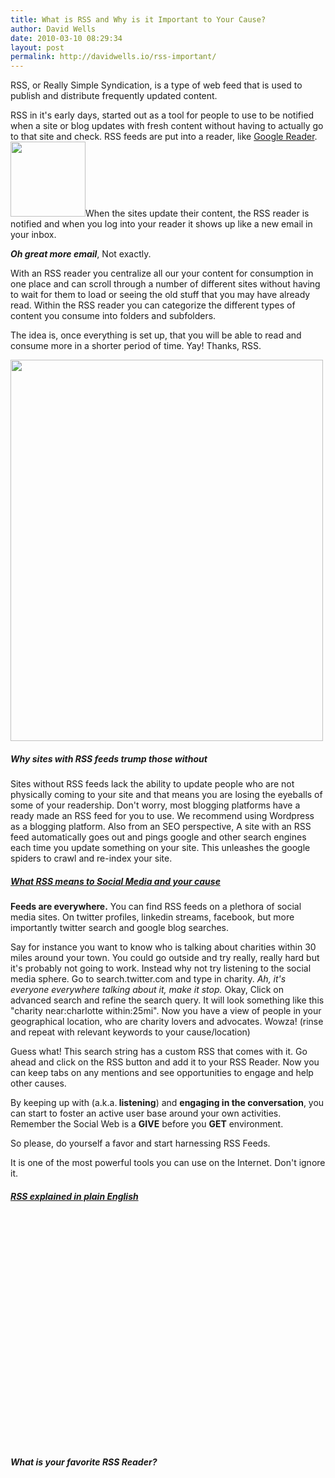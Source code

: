 ```yaml
---
title: What is RSS and Why is it Important to Your Cause?
author: David Wells
date: 2010-03-10 08:29:34
layout: post
permalink: http://davidwells.io/rss-important/
---
```


RSS, or Really Simple Syndication, is a type of web feed that is used to publish and distribute frequently updated content.

RSS in it's early days, started out as a tool for people to use to be notified when a site or blog updates with fresh content without having to actually go to that site and check. RSS feeds are put into a reader, like <a href="http://www.google.com/reader/">Google Reader</a>. <a href="http://feeds.feedburner.com/SocializeYourCause"><img class="alignright size-full wp-image-837" title="rss-150x150" src="https://s3-us-west-2.amazonaws.com/assets.davidwells.io/legacy/2010/03/rss-150x150.png" alt="" width="120" height="120" /></a>When the sites update their content, the RSS reader is notified and when you log into your reader it shows up like a new email in your inbox.

<em><strong>Oh great more email</strong></em>, Not exactly.

With an RSS reader you centralize all our your content for consumption in one place and can scroll through a number of different sites without having to wait for them to load or seeing the old stuff that you may have already read. Within the RSS reader you can categorize the different types of content you consume into folders and subfolders.


The idea is, once everything is set up, that you will be able to read and consume more in a shorter period of time. Yay! Thanks, RSS.

<a href="https://s3-us-west-2.amazonaws.com/assets.davidwells.io/legacy/2010/02/How-rss-works.gif"><img class="aligncenter size-full wp-image-460" title="How rss works" src="https://s3-us-west-2.amazonaws.com/assets.davidwells.io/legacy/2010/02/How-rss-works.gif" alt="" width="500" height="610" /></a>
<h5>Why sites with RSS feeds trump those without</h5>
Sites without RSS feeds lack the ability to update people who are not physically coming to your site and that means you are losing the eyeballs of some of your readership. Don't worry, most blogging platforms have a ready made an RSS feed for you to use. We recommend using Wordpress as a blogging platform. Also from an SEO perspective, A site with an RSS feed automatically goes out and pings google and  other search engines each time you update something on your site.  This unleashes the google spiders to crawl and re-index your site.
<h5><span style="text-decoration: underline;">What RSS means to Social Media and your cause</span></h5>
<strong>Feeds are everywhere.</strong> You can find RSS feeds on a plethora of social media sites. On twitter profiles, linkedin streams, facebook, but more importantly twitter search and google blog searches.

Say for instance you want to know who is talking about charities within 30 miles around your town. You could go outside and try really, really hard but it's probably not going to work. Instead why not try listening to the social media sphere. Go to search.twitter.com and type in charity. <em>Ah, it's everyone everywhere talking about it, make it stop. </em>Okay, Click on advanced search and refine the search query. It will look something like this "charity near:charlotte within:25mi". Now you have a view of people in your geographical location, who are charity lovers and advocates. Wowza! (rinse and repeat with relevant keywords to your cause/location)

Guess what! This search string has a custom RSS that comes with it. Go ahead and click on the RSS button and add it to your RSS Reader. Now you can keep tabs on any mentions and see opportunities to engage and help other causes.

By keeping up with (a.k.a.<strong> listening</strong>) and <strong>engaging in the conversation</strong>, you can start to foster an active user base around your own activities. Remember the Social Web is a <strong>GIVE</strong> before you <strong>GET</strong> environment.

So please, do yourself a favor and start harnessing RSS Feeds.

It is one of the most powerful tools you can use on the Internet. Don't ignore it.
<h5><span style="text-decoration: underline;">RSS explained in plain English</span>
<object classid="clsid:d27cdb6e-ae6d-11cf-96b8-444553540000" width="480" height="385" codebase="http://download.macromedia.com/pub/shockwave/cabs/flash/swflash.cab#version=6,0,40,0"><param name="allowFullScreen" value="true" /><param name="allowscriptaccess" value="always" /><param name="src" value="https://www.youtube.com/v/0klgLsSxGsU&amp;hl=en_US&amp;fs=1&amp;" /><param name="allowfullscreen" value="true" /><embed type="application/x-shockwave-flash" width="480" height="385" src="https://www.youtube.com/v/0klgLsSxGsU&amp;hl=en_US&amp;fs=1&amp;" allowscriptaccess="always" allowfullscreen="true"></embed></object></h5>
<h5>What is your favorite RSS Reader?</h5>
